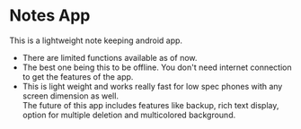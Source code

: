 # Notes App
This is a lightweight note keeping android app.
* There are limited functions available as of now.
* The best one being this to be offline. You don't need internet connection to get the features of the app.
* This is light weight and works really fast for low spec phones with any screen dimension as well.<br/>
The future of this app includes features like backup, rich text display, option for multiple deletion and multicolored background.
